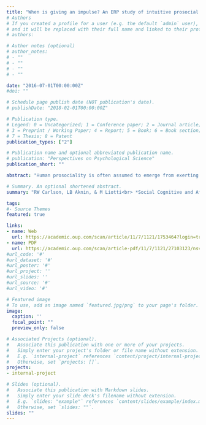 ```yaml
---
title: "When is giving an impulse? An ERP study of intuitive prosocial behavior"
# Authors
# If you created a profile for a user (e.g. the default `admin` user), write the username (folder name) here 
# and it will be replaced with their full name and linked to their profile.
# authors:

# Author notes (optional)
# author_notes:
# - ""
# - ""
# - ""
# - ""

date: "2016-07-01T00:00:00Z"
#doi: ""

# Schedule page publish date (NOT publication's date).
# publishDate: "2018-02-01T00:00:00Z"

# Publication type.
# Legend: 0 = Uncategorized; 1 = Conference paper; 2 = Journal article;
# 3 = Preprint / Working Paper; 4 = Report; 5 = Book; 6 = Book section;
# 7 = Thesis; 8 = Patent
publication_types: ["2"]

# Publication name and optional abbreviated publication name.
# publication: "Perspectives on Psychological Science"
publication_short: ""

abstract: "Human prosociality is often assumed to emerge from exerting reflective control over initial, selfish impulses. However, recent findings suggest that prosocial actions can also stem from processes that are fast, automatic and intuitive. Here, we attempt to clarify when prosocial behavior may be intuitive by examining prosociality as a form of reward seeking. Using event-related potentials (ERPs), we explored whether a neural signature that rapidly encodes the motivational salience of an event—the P300—can predict intuitive prosocial motivation. Participants allocated varying amounts of money between themselves and charities they initially labelled as high- or low-empathy targets under conditions that promoted intuitive or reflective decision making. Consistent with our predictions, P300 amplitude over centroparietal regions was greater when giving involved high-empathy targets than low-empathy targets, but only when deciding under intuitive conditions. Reflective conditions, alternatively, elicited an earlier frontocentral positivity related to response inhibition, regardless of target. Our findings suggest that during prosocial decision making, larger P300 amplitude could (i) signal intuitive prosocial motivation and (ii) predict subsequent engagement in prosocial behavior. This work offers novel insight into when prosociality may be driven by intuitive processes and the roots of such behaviors."

# Summary. An optional shortened abstract.
summary: "RW Carlson, LB Aknin, & M Liotti<br> *Social Cognitive and Affective Neuroscience* "

tags:
#- Source Themes
featured: true

links:
- name: Web 
  url: https://academic.oup.com/scan/article/11/7/1121/1753464?login=true
- name: PDF
  url: https://academic.oup.com/scan/article-pdf/11/7/1121/27103123/nsv077.pdf
#url_code: '#'
#url_dataset: '#'
#url_poster: '#'
#url_project: ''
#url_slides: ''
#url_source: '#'
#url_video: '#'

# Featured image
# To use, add an image named `featured.jpg/png` to your page's folder. 
image:
  caption: ''
  focal_point: ""
  preview_only: false

# Associated Projects (optional).
#   Associate this publication with one or more of your projects.
#   Simply enter your project's folder or file name without extension.
#   E.g. `internal-project` references `content/project/internal-project/index.md`.
#   Otherwise, set `projects: []`.
projects:
- internal-project

# Slides (optional).
#   Associate this publication with Markdown slides.
#   Simply enter your slide deck's filename without extension.
#   E.g. `slides: "example"` references `content/slides/example/index.md`.
#   Otherwise, set `slides: ""`.
slides: ""
---
```


